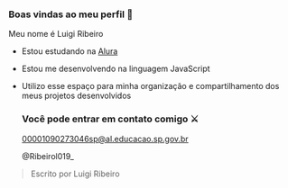 ### Boas vindas ao meu perfil 🤍

Meu nome é Luigi Ribeiro

- Estou estudando na [Alura](https://www.alura.com.br/)
- Estou me desenvolvendo na linguagem JavaScript
- Utilizo esse espaço para minha organização e compartilhamento dos meus projetos desenvolvidos

  ### Você pode entrar em contato comigo ⚔️

  00001090273046sp@al.educacao.sp.gov.br
  
  @Ribeirol019_

> Escrito por Luigi Ribeiro
